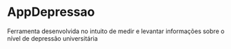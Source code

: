 # AppDepressao
Ferramenta desenvolvida no intuito de medir e levantar informações sobre o nível de depressão universitária
